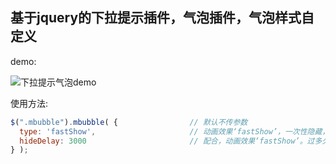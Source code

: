 ## 基于jquery的下拉提示插件，气泡插件，气泡样式自定义

demo:

![下拉提示气泡demo](http://oco9w3mgp.bkt.clouddn.com/blog_images/mbubble_demo.png)

使用方法:

```javascript
$(".mbubble").mbubble( {				// 默认不传参数
  type: 'fastShow',						// 动画效果‘fastShow’，一次性隐藏，只显示一次。
  hideDelay: 3000						// 配合，动画效果‘fastShow’。过多久隐藏
} );
```

